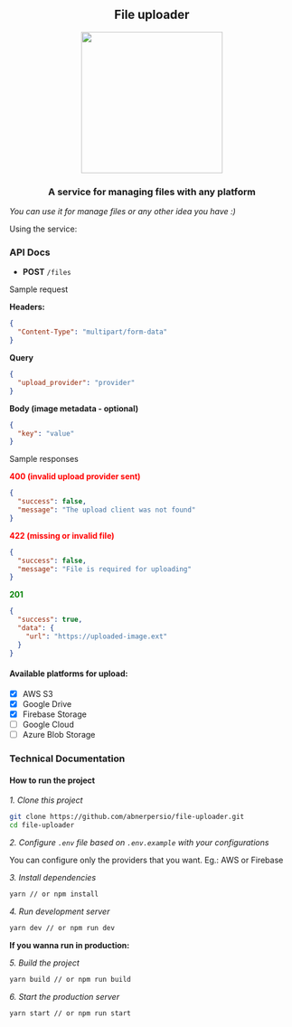 <h2 align="center">File uploader</h4>

<p align="center"> 
  <img src="https://media.giphy.com/media/3o7ZeqkYTvaL3lGjCw/giphy.gif" width="250" />
</p>

<h3 align="center">A service for managing files with any platform</h3>

*You can use it for manage files or any other idea you have :)*

Using the service:

### API Docs

- **POST** `/files`

Sample request

**Headers:** 
```json
{
  "Content-Type": "multipart/form-data"
}
```

**Query**
```json
{
  "upload_provider": "provider"
}
```

**Body (image metadata - optional)**
```json
{
  "key": "value"
}
```

Sample responses

<span style="color:red;font-weight:bold">400 (invalid upload provider sent)</span>
```json
{
  "success": false,
  "message": "The upload client was not found"
}
```

<span style="color:red;font-weight:bold">422 (missing or invalid file)</span>
```json
{
  "success": false,
  "message": "File is required for uploading"
}
```

<span style="color:green;font-weight:bold">201</span>
```json
{
  "success": true,
  "data": {
    "url": "https://uploaded-image.ext"
  }
}
```

#### Available platforms for upload:

- [x] AWS S3
- [x] Google Drive
- [x] Firebase Storage
- [ ] Google Cloud
- [ ] Azure Blob Storage

### Technical Documentation
#### How to run the project

*1. Clone this project*
```bash
git clone https://github.com/abnerpersio/file-uploader.git
cd file-uploader
```

*2. Configure `.env` file based on `.env.example` with your configurations*

You can configure only the providers that you want. Eg.: AWS or Firebase

*3. Install dependencies*
```bash
yarn // or npm install
```

*4. Run development server*
```bash
yarn dev // or npm run dev
```

**If you wanna run in production:**

*5. Build the project*
```bash
yarn build // or npm run build
```

*6. Start the production server*
```bash
yarn start // or npm run start
```
